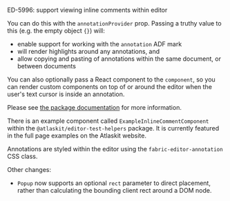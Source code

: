 ED-5996: support viewing inline comments within editor

You can do this with the `annotationProvider` prop. Passing a truthy value to this (e.g. the empty object `{}`) will:

* enable support for working with the `annotation` ADF mark
* will render highlights around any annotations, and
* allow copying and pasting of annotations within the same document, or between documents

You can also optionally pass a React component to the `component`, so you can render custom components on top of or around the editor when the user's text cursor is inside an annotation.

Please see [the package documentation](https://atlaskit.atlassian.com/packages/editor/editor-core/docs/annotations) for more information.

There is an example component called `ExampleInlineCommentComponent` within the `@atlaskit/editor-test-helpers` package. It is currently featured in the full page examples on the Atlaskit website.

Annotations are styled within the editor using the `fabric-editor-annotation` CSS class.

Other changes: 

* `Popup` now supports an optional `rect` parameter to direct placement, rather than calculating the bounding client rect around a DOM node.
